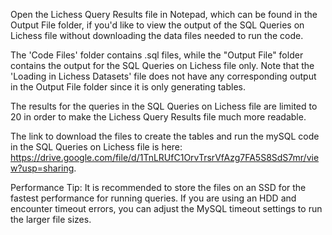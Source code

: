 Open the Lichess Query Results file in Notepad, which can be found in the Output File folder, if you'd like to view the output of the SQL Queries on Lichess file without downloading the data files needed to run the code.

The 'Code Files' folder contains .sql files, while the "Output File" folder contains the output for the SQL Queries on Lichess file only. Note that the 'Loading in Lichess Datasets' file does not have any corresponding output in the Output File folder since it is only generating tables.

The results for the queries in the SQL Queries on Lichess file are limited to 20 in order to make the Lichess Query Results file much more readable.

The link to download the files to create the tables and run the mySQL code in the SQL Queries on Lichess file is here: https://drive.google.com/file/d/1TnLRUfC1OrvTrsrVfAzg7FA5S8SdS7mr/view?usp=sharing.

Performance Tip: It is recommended to store the files on an SSD for the fastest performance for running queries. If you are using an HDD and encounter timeout errors, you can adjust the MySQL timeout settings to run the larger file sizes.
